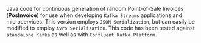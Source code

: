 Java code for continuous generation of random Point-of-Sale Invoices (**PosInvoice**) for use when developing `Kafka Streams` applications and microcervices. This version employs `JSON Serialization`, but can easily be modified to employ `Avro Serialization`. This code has been tested against `standalone Kafka` as well as with `Confluent Kafka Platform`.
